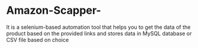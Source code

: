 # Amazon-Scapper-
It is a selenium-based automation tool that helps you to get the data of the product based on the provided links and stores data in MySQL database or CSV file based on choice
